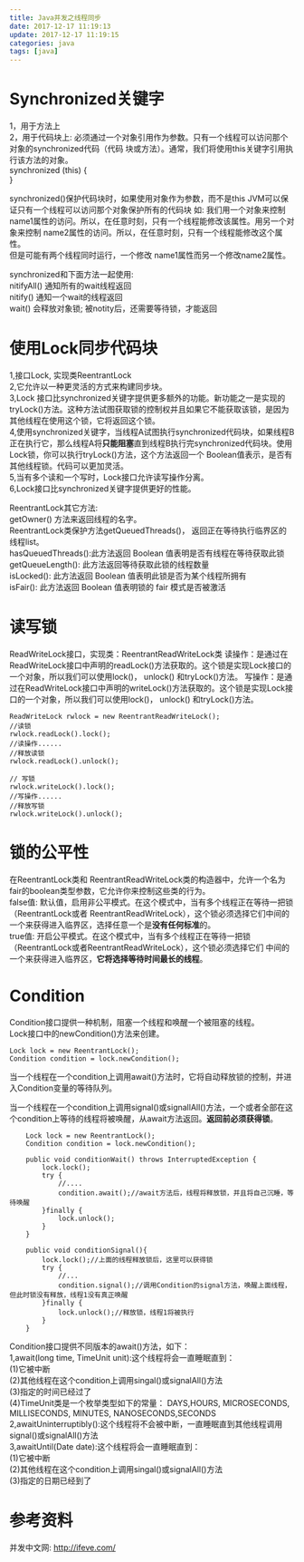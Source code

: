 ```yaml
---
title: Java并发之线程同步
date: 2017-12-17 11:19:13
update: 2017-12-17 11:19:15
categories: java
tags: [java]
---
```


# Synchronized关键字
1，用于方法上  
2，用于代码块上: 必须通过一个对象引用作为参数。只有一个线程可以访问那个对象的synchronized代码（代码 块或方法）。通常，我们将使用this关键字引用执行该方法的对象。   
synchronized (this) {  
}
  
synchronized()保护代码块时，如果使用对象作为参数，而不是this
JVM可以保证只有一个线程可以访问那个对象保护所有的代码块
如: 我们用一个对象来控制name1属性的访问。所以，在任意时刻，只有一个线程能修改该属性。用另一个对象来控制 name2属性的访问。所以，在任意时刻，只有一个线程能修改这个属性。  
但是可能有两个线程同时运行，一个修改 name1属性而另一个修改name2属性。

synchronized和下面方法一起使用:  
nitifyAll() 通知所有的wait线程返回  
nitify() 通知一个wait的线程返回  
wait() 会释放对象锁; 被notity后，还需要等待锁，才能返回

# 使用Lock同步代码块
1,接口Lock, 实现类ReentrantLock  
2,它允许以一种更灵活的方式来构建同步块。   
3,Lock 接口比synchronized关键字提供更多额外的功能。新功能之一是实现的tryLock()方法。这种方法试图获取锁的控制权并且如果它不能获取该锁，是因为其他线程在使用这个锁，它将返回这个锁。   
4,使用synchronized关键字，当线程A试图执行synchronized代码块，如果线程B正在执行它，那么线程A将**只能阻塞**直到线程B执行完synchronized代码块。使用Lock锁，你可以执行tryLock()方法，这个方法返回一个 Boolean值表示，是否有其他线程锁。代码可以更加灵活。  
5,当有多个读和一个写时，Lock接口允许读写操作分离。  
6,Lock接口比synchronized关键字提供更好的性能。  

ReentrantLock其它方法:  
  getOwner() 方法来返回线程的名字。  
   ReentrantLock类保护方法getQueuedThreads()， 返回正在等待执行临界区的线程list。  
   hasQueuedThreads():此方法返回 Boolean 值表明是否有线程在等待获取此锁  
   getQueueLength(): 此方法返回等待获取此锁的线程数量  
   isLocked(): 此方法返回 Boolean 值表明此锁是否为某个线程所拥有  
   isFair(): 此方法返回 Boolean 值表明锁的 fair 模式是否被激活  


# 读写锁
ReadWriteLock接口，实现类：ReentrantReadWriteLock类
读操作：是通过在 ReadWriteLock接口中声明的readLock()方法获取的。这个锁是实现Lock接口的一个对象，所以我们可以使用lock()， unlock() 和tryLock()方法。
写操作：是通过在ReadWriteLock接口中声明的writeLock()方法获取的。这个锁是实现Lock接 口的一个对象，所以我们可以使用lock()， unlock() 和tryLock()方法。

```
ReadWriteLock rwlock = new ReentrantReadWriteLock();
//读锁
rwlock.readLock().lock();
//读操作......
//释放读锁  
rwlock.readLock().unlock();

// 写锁
rwlock.writeLock().lock();
//写操作......
//释放写锁  
rwlock.writeLock().unlock();  

```



# 锁的公平性
在ReentrantLock类和 ReentrantReadWriteLock类的构造器中，允许一个名为fair的boolean类型参数，它允许你来控制这些类的行为。  
false值: 默认值，启用非公平模式。在这个模式中，当有多个线程正在等待一把锁（ReentrantLock或者 ReentrantReadWriteLock），这个锁必须选择它们中间的一个来获得进入临界区，选择任意一个是**没有任何标准**的。  
true值: 开启公平模式。在这个模式中，当有多个线程正在等待一把锁（ReentrantLock或者ReentrantReadWriteLock），这个锁必须选择它们 中间的一个来获得进入临界区，**它将选择等待时间最长的线程**。

# Condition
Condition接口提供一种机制，阻塞一个线程和唤醒一个被阻塞的线程。  
Lock接口中的newCondition()方法来创建。

```
Lock lock = new ReentrantLock();
Condition condition = lock.newCondition();
```

当一个线程在一个condition上调用await()方法时，它将自动释放锁的控制，并进入Condition变量的等待队列。

当一个线程在一个condition上调用signal()或signallAll()方法，一个或者全部在这个condition上等待的线程将被唤醒，从await方法返回。**返回前必须获得锁**。  

```
    Lock lock = new ReentrantLock();
    Condition condition = lock.newCondition();

    public void conditionWait() throws InterruptedException {
        lock.lock();
        try {
            //....
            condition.await();//await方法后，线程将释放锁，并且将自己沉睡，等待唤醒
        }finally {
            lock.unlock();
        }
    }

    public void conditionSignal(){
        lock.lock();//上面的线程释放锁后，这里可以获得锁
        try {
            //...
            condition.signal();//调用Condition的signal方法，唤醒上面线程，但此时锁没有释放，线程1没有真正唤醒
        }finally {
            lock.unlock();//释放锁，线程1将被执行
        }
    }
```


Condition接口提供不同版本的await()方法，如下：  
1,await(long time, TimeUnit unit):这个线程将会一直睡眠直到：  
(1)它被中断  
(2)其他线程在这个condition上调用singal()或signalAll()方法  
(3)指定的时间已经过了  
(4)TimeUnit类是一个枚举类型如下的常量：
DAYS,HOURS, MICROSECONDS, MILLISECONDS, MINUTES, NANOSECONDS,SECONDS  
2,awaitUninterruptibly():这个线程将不会被中断，一直睡眠直到其他线程调用signal()或signalAll()方法  
3,awaitUntil(Date date):这个线程将会一直睡眠直到：  
(1)它被中断  
(2)其他线程在这个condition上调用singal()或signalAll()方法  
(3)指定的日期已经到了  

# 参考资料
并发中文网: http://ifeve.com/
